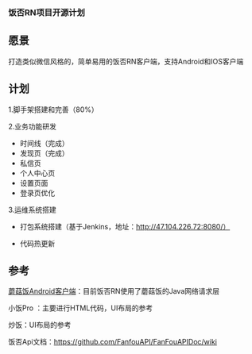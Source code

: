 ###  饭否RN项目开源计划

##  愿景

打造类似微信风格的，简单易用的饭否RN客户端，支持Android和IOS客户端


##  计划

1.脚手架搭建和完善（80%）

2.业务功能研发

- 时间线（完成）
- 发现页（完成）
- 私信页
- 个人中心页
- 设置页面
- 登录页优化


3.运维系统搭建

- 打包系统搭建（基于Jenkins，地址：http://47.104.226.72:8080/）

- 代码热更新

##  参考

[蘑菇饭Android客户端](https://github.com/mcxiaoke/minicat)：目前饭否RN使用了蘑菇饭的Java网络请求层 

小饭Pro ：主要进行HTML代码，UI布局的参考

炒饭：UI布局的参考

饭否Api文档：https://github.com/FanfouAPI/FanFouAPIDoc/wiki

